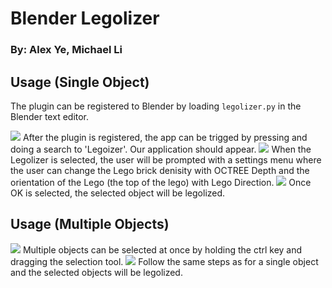 # Blender Legolizer
### By: Alex Ye, Michael Li

## Usage (Single Object)
The plugin can be registered to Blender by loading `legolizer.py` in the Blender text editor.  

![](/wiki/1.png)
After the plugin is registered, the app can be trigged by pressing <spacebar> and doing a search to 'Legoizer'. Our application should appear. 
![](/wiki/2.png)
When the Legolizer is selected, the user will be prompted with a settings menu where the user can change the Lego brick denisity with OCTREE Depth and the orientation of the Lego (the top of the lego) with Lego Direction.
![](/wiki/3.png)
Once OK is selected, the selected object will be legolized.

## Usage (Multiple Objects)
![](/wiki/4.png)
Multiple objects can be selected at once by holding the ctrl key and dragging the selection tool. 
![](/wiki/5.png)
Follow the same steps as for a single object and the selected objects will be legolized.
